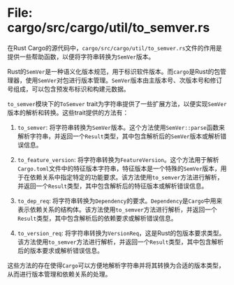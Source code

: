 # File: cargo/src/cargo/util/to_semver.rs

在Rust Cargo的源代码中，`cargo/src/cargo/util/to_semver.rs`文件的作用是提供一些帮助函数，以便将字符串转换为`SemVer`版本。

Rust的`SemVer`是一种语义化版本规范，用于标识软件版本。而`cargo`是Rust的包管理器，使用`SemVer`对包进行版本管理。`SemVer`版本由主版本号、次版本号和修订号组成，可以包含预发布标识和构建元数据。

`to_semver`模块下的`ToSemver` trait为字符串提供了一些扩展方法，以便实现`SemVer`版本的解析和转换。这些trait提供的方法有：

1. `to_semver`: 将字符串转换为`SemVer`版本。这个方法使用`SemVer::parse`函数来解析字符串，并返回一个`Result`类型，其中包含解析后的`SemVer`版本或解析错误信息。

2. `to_feature_version`: 将字符串转换为`FeatureVersion`。这个方法用于解析`Cargo.toml`文件中的特征版本字符串，特征版本是一个特殊的`SemVer`版本，用于在依赖关系中指定特定的功能要求。该方法使用`to_semver`方法进行解析，并返回一个`Result`类型，其中包含解析后的特征版本或解析错误信息。

3. `to_dep_req`: 将字符串转换为`Dependency`的要求。`Dependency`是`Cargo`中用来表示依赖关系的结构体。该方法使用`to_semver`方法进行解析，并返回一个`Result`类型，其中包含解析后的依赖要求或解析错误信息。

4. `to_version_req`: 将字符串转换为`VersionReq`，这是Rust的包版本要求类型。该方法使用`to_semver`方法进行解析，并返回一个`Result`类型，其中包含解析后的版本要求或解析错误信息。

这些方法的存在使得`Cargo`可以方便地解析字符串并将其转换为合适的版本类型，从而进行版本管理和依赖关系的处理。

